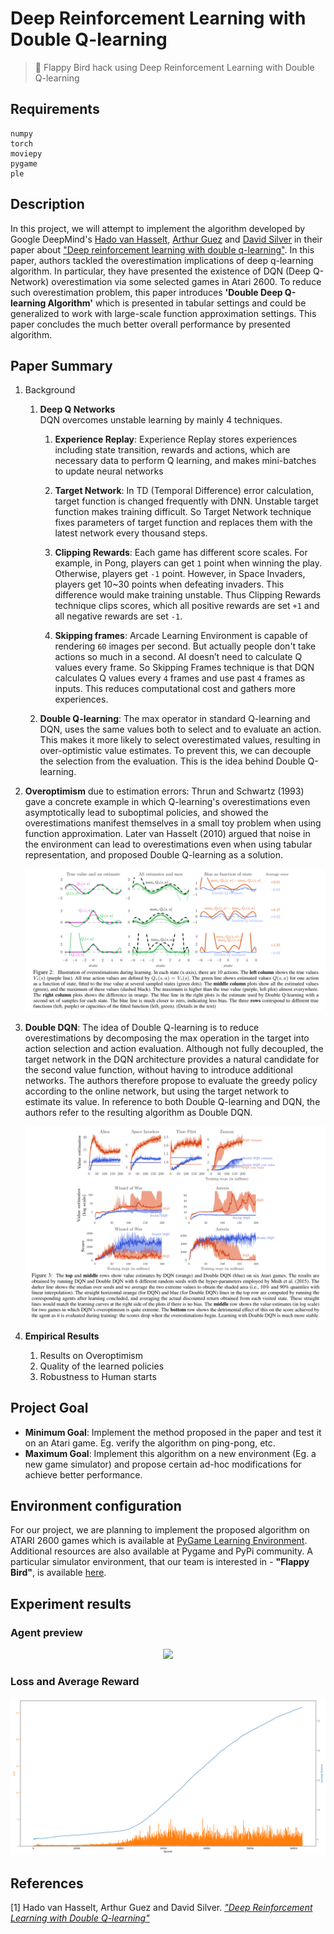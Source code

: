 # Deep Reinforcement Learning with Double Q-learning

> 🤖 Flappy Bird hack using Deep Reinforcement Learning with Double Q-learning

## Requirements

```
numpy
torch
moviepy
pygame
ple
```

## Description

In this project, we will attempt to implement the algorithm developed by Google DeepMind's [Hado van Hasselt](https://hadovanhasselt.com/about/), [Arthur Guez](http://www.gatsby.ucl.ac.uk/~aguez/) and [David Silver](http://www0.cs.ucl.ac.uk/staff/d.silver/web/Home.html) in their paper about ["Deep reinforcement learning with double q-learning"](https://arxiv.org/abs/1509.06461). In this paper, authors tackled the overestimation implications of deep q-learning algorithm. In particular, they have presented the existence of DQN (Deep Q-Network) overestimation via some selected games in Atari 2600. To reduce such overestimation problem, this paper introduces **'Double Deep Q-learning Algorithm'** which is presented in tabular settings and could be generalized to work with large-scale function approximation settings. This paper concludes the much better overall performance by presented algorithm.


## Paper Summary

1. Background

    1. **Deep Q Networks**  
    DQN overcomes unstable learning by mainly 4 techniques.

        1. **Experience Replay**: Experience Replay stores experiences including state transition, rewards and actions, which are necessary data to perform Q learning, and makes mini-batches to update neural networks

        2. **Target Network**: In TD (Temporal Difference) error calculation, target function is changed frequently with DNN. Unstable target function makes training difficult. So Target Network technique fixes parameters of target function and replaces them with the latest network every thousand steps.

        3. **Clipping Rewards**: Each game has different score scales. For example, in Pong, players can get `1` point when winning the play. Otherwise, players get `-1` point. However, in Space Invaders, players get 10~30 points when defeating invaders. This difference would make training unstable. Thus Clipping Rewards technique clips scores, which all positive rewards are set `+1` and all negative rewards are set `-1`.

        4. **Skipping frames**: Arcade Learning Environment is capable of rendering `60` images per second. But actually people don't take actions so much in a second. AI doesn’t need to calculate Q values every frame. So Skipping Frames technique is that DQN calculates Q values every `4` frames and use past `4` frames as inputs. This reduces computational cost and gathers more experiences.

    1. **Double Q-learning**: The max operator in standard Q-learning and DQN, uses the same values both to select and to evaluate an action. This makes it more likely to select overestimated values, resulting in over-optimistic value estimates. To prevent this, we can decouple the selection from the evaluation. This is the idea behind Double Q-learning.

2. **Overoptimism** due to estimation errors: Thrun and Schwartz (1993) gave a concrete example in which Q-learning's overestimations even asymptotically lead to suboptimal policies, and showed the overestimations manifest themselves in a small toy problem when using function approximation. Later van Hasselt (2010) argued that noise in the environment can lead to overestimations even when using tabular representation, and proposed Double Q-learning as a solution.

    ![](./fig/overoptimization.png)

3. **Double DQN**: The idea of Double Q-learning is to reduce overestimations by decomposing the max operation in the target into action selection and action evaluation. Although not fully decoupled, the target network in the DQN architecture provides a natural candidate for the second value function, without having to introduce additional networks. The authors therefore propose to evaluate the greedy policy according to the online network, but using the target network to estimate its value. In reference to both Double Q-learning and DQN, the authors refer to the resulting algorithm as Double DQN.

    ![](./fig/ddqn.png)

4. **Empirical Results**
    1. Results on Overoptimism
    2. Quality of the learned policies
    3. Robustness to Human starts


## Project Goal

- **Minimum Goal**: Implement the method proposed in the paper and test it on an Atari game. Eg. verify the algorithm on ping-pong, etc.
- **Maximum Goal**: Implement this algorithm on a new environment (Eg. a new game simulator) and propose certain ad-hoc modifications for achieve better performance.


## Environment configuration

For our project, we are planning to implement the proposed algorithm on ATARI 2600 games which is available at [PyGame Learning Environment](https://pygame-learning-environment.readthedocs.io/en/latest/). Additional resources are also available at Pygame and PyPi community. A particular simulator environment, that our team is interested in - **"Flappy Bird"**, is available [here](https://github.com/ntasfi/PyGame-Learning-Environment).


## Experiment results

### Agent preview

<p align="center">
  <img src="./gifs/env_78000.gif" />
</p>





### Loss and Average Reward

<p align="center">
  <img src="./outs/loss_reward_14.png" />
</p>


## References

[1] Hado van Hasselt, Arthur Guez and David Silver. [*"Deep Reinforcement Learning with Double Q-learning"*](https://arxiv.org/abs/1509.06461)

